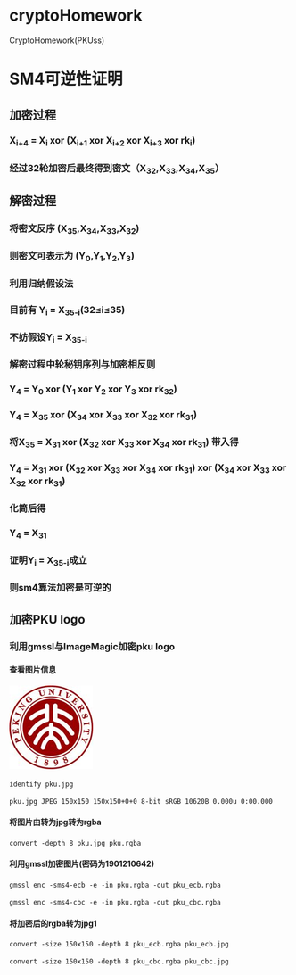 # cryptoHomework
CryptoHomework(PKUss)

# SM4可逆性证明
## 加密过程
### X<sub>i+4</sub> = X<sub>i</sub>	xor (X<sub>i+1</sub> xor X<sub>i+2</sub> xor X<sub>i+3</sub> xor rk<sub>i</sub>)
### 经过32轮加密后最终得到密文（X<sub>32</sub>,X<sub>33</sub>,X<sub>34</sub>,X<sub>35</sub>）
## 解密过程
### 将密文反序 (X<sub>35</sub>,X<sub>34</sub>,X<sub>33</sub>,X<sub>32</sub>)
### 则密文可表示为 (Y<sub>0</sub>,Y<sub>1</sub>,Y<sub>2</sub>,Y<sub>3</sub>)
### 利用归纳假设法
### 目前有 Y<sub>i</sub> = X<sub>35-i</sub>(32≤i≤35)
### 不妨假设Y<sub>i</sub> = X<sub>35-i</sub>
### 解密过程中轮秘钥序列与加密相反则
### Y<sub>4</sub> = Y<sub>0</sub> xor (Y<sub>1</sub> xor Y<sub>2</sub> xor Y<sub>3</sub> xor rk<sub>32</sub>)
### Y<sub>4</sub> = X<sub>35</sub> xor (X<sub>34</sub> xor X<sub>33</sub> xor X<sub>32</sub> xor rk<sub>31</sub>)
### 将X<sub>35</sub> = X<sub>31</sub> xor (X<sub>32</sub> xor X<sub>33</sub> xor X<sub>34</sub> xor rk<sub>31</sub>) 带入得
### Y<sub>4</sub> = X<sub>31</sub> xor (X<sub>32</sub> xor X<sub>33</sub> xor X<sub>34</sub> xor rk<sub>31</sub>) xor (X<sub>34</sub> xor X<sub>33</sub> xor X<sub>32</sub> xor rk<sub>31</sub>)
### 化简后得
### Y<sub>4</sub> = X<sub>31</sub>
### 证明Y<sub>i</sub> = X<sub>35-i</sub>成立
### 则sm4算法加密是可逆的

## 加密PKU logo
### 利用**gmssl**与**ImageMagic**加密pku logo
#### 查看图片信息
![image](https://github.com/agenthtb/cryptoHomework/blob/master/Image/pku.jpg)

`identify pku.jpg`

`pku.jpg JPEG 150x150 150x150+0+0 8-bit sRGB 10620B 0.000u 0:00.000`
#### 将图片由转为jpg转为rgba
`convert -depth 8 pku.jpg pku.rgba`

#### 利用gmssl加密图片(密码为1901210642)
`gmssl enc -sms4-ecb -e -in pku.rgba -out pku_ecb.rgba`

`gmssl enc -sms4-cbc -e -in pku.rgba -out pku_cbc.rgba`

#### 将加密后的rgba转为jpg1
`convert -size 150x150 -depth 8 pku_ecb.rgba pku_ecb.jpg`

`convert -size 150x150 -depth 8 pku_cbc.rgba pku_cbc.jpg`
